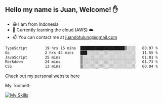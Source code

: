 ## Hello my name is Juan, Welcome! ✋

- 😀 I am from Indonesia
- 📖 Currently learning the cloud (AWS) ☁️
- 📫 You can contact me at juandotulung@gmail.com

<!--START_SECTION:waka-->

```txt
TypeScript        19 hrs 15 mins  ████████████████████▒░░░░   80.97 %
Go                2 hrs 44 mins   ███░░░░░░░░░░░░░░░░░░░░░░   11.55 %
JavaScript        25 mins         ▒░░░░░░░░░░░░░░░░░░░░░░░░   01.81 %
Markdown          24 mins         ▒░░░░░░░░░░░░░░░░░░░░░░░░   01.73 %
CSS               13 mins         ▒░░░░░░░░░░░░░░░░░░░░░░░░   00.94 %
```

<!--END_SECTION:waka-->

Check out my personal website [here](https://juanchristian.com)

My Toolbelt:

[![My Skills](https://skillicons.dev/icons?i=go,js,ts,nodejs,express,react,nextjs,vue,tailwind,vite,html,css,python,php,aws,bash,linux,postgres,mysql,redis,kafka,docker,vercel,netlify,vscode,figma)](https://skillicons.dev)

